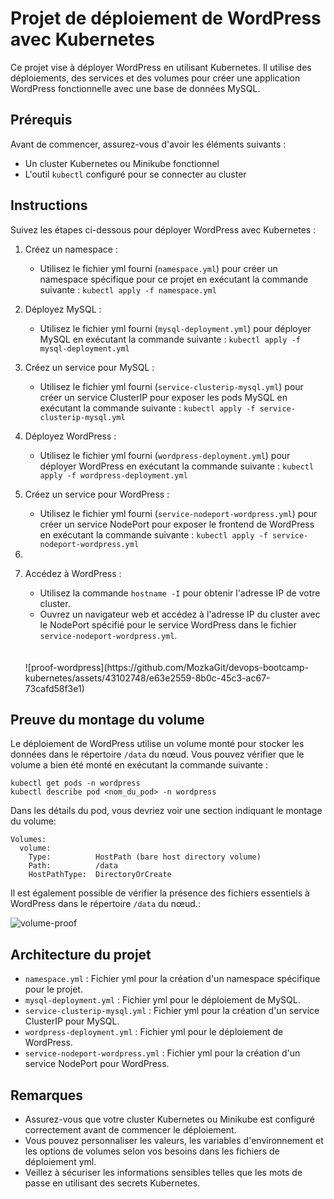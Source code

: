 # Projet de déploiement de WordPress avec Kubernetes

Ce projet vise à déployer WordPress en utilisant Kubernetes. Il utilise des déploiements, des services et des volumes pour créer une application WordPress fonctionnelle avec une base de données MySQL.

## Prérequis

Avant de commencer, assurez-vous d'avoir les éléments suivants :

- Un cluster Kubernetes ou Minikube fonctionnel
- L'outil `kubectl` configuré pour se connecter au cluster

## Instructions

Suivez les étapes ci-dessous pour déployer WordPress avec Kubernetes :

1. Créez un namespace :
   - Utilisez le fichier yml fourni (`namespace.yml`) pour créer un namespace spécifique pour ce projet en exécutant la commande suivante : `kubectl apply -f namespace.yml`

2. Déployez MySQL :
   - Utilisez le fichier yml fourni (`mysql-deployment.yml`) pour déployer MySQL en exécutant la commande suivante : `kubectl apply -f mysql-deployment.yml`

3. Créez un service pour MySQL :
   - Utilisez le fichier yml fourni (`service-clusterip-mysql.yml`) pour créer un service ClusterIP pour exposer les pods MySQL en exécutant la commande suivante : `kubectl apply -f service-clusterip-mysql.yml`

4. Déployez WordPress :
   - Utilisez le fichier yml fourni (`wordpress-deployment.yml`) pour déployer WordPress en exécutant la commande suivante : `kubectl apply -f wordpress-deployment.yml`

5. Créez un service pour WordPress :
   - Utilisez le fichier yml fourni (`service-nodeport-wordpress.yml`) pour créer un service NodePort pour exposer le frontend de WordPress en exécutant la commande suivante : `kubectl apply -f service-nodeport-wordpress.yml`

6.

7. Accédez à WordPress :
   - Utilisez la commande `hostname -I` pour obtenir l'adresse IP de votre cluster.
   - Ouvrez un navigateur web et accédez à l'adresse IP du cluster avec le NodePort spécifié pour le service WordPress dans le fichier `service-nodeport-wordpress.yml`.
    <br>
    <br>
   ![proof-wordpress](https://github.com/MozkaGit/devops-bootcamp-kubernetes/assets/43102748/e63e2559-8b0c-45c3-ac67-73cafd58f3e1)

## Preuve du montage du volume

Le déploiement de WordPress utilise un volume monté pour stocker les données dans le répertoire `/data` du nœud. Vous pouvez vérifier que le volume a bien été monté en exécutant la commande suivante :

```shell
kubectl get pods -n wordpress
kubectl describe pod <nom_du_pod> -n wordpress
```

Dans les détails du pod, vous devriez voir une section indiquant le montage du volume:

```
Volumes:
  volume:
    Type:          HostPath (bare host directory volume)
    Path:          /data
    HostPathType:  DirectoryOrCreate
```

Il est également possible de vérifier la présence des fichiers essentiels à WordPress dans le répertoire `/data` du nœud.:

![volume-proof](https://github.com/MozkaGit/devops-bootcamp-kubernetes/assets/43102748/10b1ec24-fc9a-444b-ac9c-4134a34c550b)

## Architecture du projet

- `namespace.yml` : Fichier yml pour la création d'un namespace spécifique pour le projet.
- `mysql-deployment.yml` : Fichier yml pour le déploiement de MySQL.
- `service-clusterip-mysql.yml` : Fichier yml pour la création d'un service ClusterIP pour MySQL.
- `wordpress-deployment.yml` : Fichier yml pour le déploiement de WordPress.
- `service-nodeport-wordpress.yml` : Fichier yml pour la création d'un service NodePort pour WordPress.

## Remarques

- Assurez-vous que votre cluster Kubernetes ou Minikube est configuré correctement avant de commencer le déploiement.
- Vous pouvez personnaliser les valeurs, les variables d'environnement et les options de volumes selon vos besoins dans les fichiers de déploiement yml.
- Veillez à sécuriser les informations sensibles telles que les mots de passe en utilisant des secrets Kubernetes.